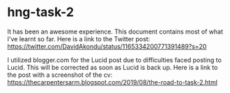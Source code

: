 # hng-task-2
It has been an awesome experience. This document contains most of what I've learnt so far.
Here is a link to the Twitter post: https://twitter.com/DavidAkondu/status/1165334200771391489?s=20

I utilized blogger.com for the Lucid post due to difficulties faced posting to Lucid. This will be corrected as soon as Lucid is back up.
Here is a link to the post with a screenshot of the cv: https://thecarpentersarm.blogspot.com/2019/08/the-road-to-task-2.html

